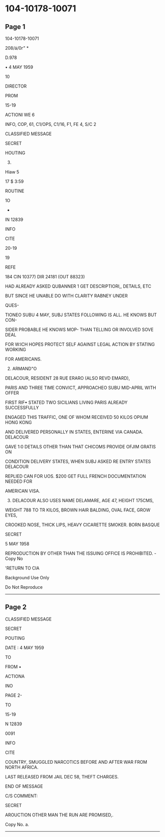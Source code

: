 # 104-10178-10071

## Page 1

104-10178-10071

208/á/0г" *

D.978

• 4 MAY 1959

10

DIRECTOR

PROM

15-19

ACTIONI WE 6

INFO, COP, 61, C1/OPS, C1/16, F1, FE 4, S/C 2

CLASSIFIED MESSAGE

SECRET

HOUTING

3.

Hiaw 5

17 $ 3:59

ROUTINE

1O

-

IN 12839

INFO

CITE

20-19

19

REFE

184 CIN 10377) DIR 24181 (OUT 88323)

HAD ALREADY ASKED QUBANNER 1 GET DESCRIPTIORI,, DETAILS, ETC

BUT SINCE HE UNABLE DO WITH CLARITY RABNEY UNDER

QUES-

TIONEO SUBU 4 MAY, SUBJ STATES FOLLOWING IS ALL. HE KNOWS BUT CON-

SIDER PROBABLE HE KNOWS MOP- THAN TELLING OR INVOLVED SOVE DEAL

FOR W:ICH HOPES PROTECT SELF AGAINST LEGAL ACTION BY STATING WORKING

FOR AMERICANS.

2. ARMAND"O

DELACOUR, RESIDENT 28 RUE ERARO (ALSO REVD EMARD),

PARIS AND THREE TIME CONVICT, APPROACHEO SUBU MID-APRIL WITH OFFER

FIRST RIF• STATED TWO SICILIANS LIVING PARIS ALREADY SUCCESSFULLY

ENGAGED THIS TRAFFIC, ONE OF WHOM RECEIVED 50 KILOS OPIUM HONG KONG

AND DELIVERED PERSONALLY IN STATES, ENTERINE VIA CANADA. DELACOUR

GAVE 1:0 DETAILS OTHER THAN THAT CHICOMS PROVIDE OFJIM GRATIS ON

CONDITION DELIVERY STATES, WHEN SUBJ ASKED RE ENTRY STATES DELACOUR

REPLIED CAN FOR UOS. $200 GET FULL FRENCH DOCUMENTATION NEEDED FOR

AMERICAN VISA.

3. DELACOUR ALSO USES NAME DELAMARE, AGE 47, HEIGHT 175CMS,

WEIGHT 788 TO TR KILOS, BROWN HAIR BALDING, OVAL FACE, GROW EYES,

CROOKED NOSE, THICK LIPS, HEAVY CICARETTE SMOKER. BORN BASQUE

SECRET

5 MAY 1958

REPRODUCTION BY OTHER THAN THE ISSUING OFFICE IS PROHIBITED. - Copy No

'RETURN TO CIA

Background Use Only

Do Not Reproduce

---

## Page 2

CLASSIFIED MESSAGE

SECRET

POUTING

DATE : 4 MAY 1959

TO

FROM •

ACTIONA

INO

PAGE 2-

TO

15-19

N 12839

0091

INFO

CITE

COUNTRY, SMUGGLED NARCOTICS BEFORE AND AFTER WAR FROM NORTH AFRICA.

LAST RELEASED FROM JAIL DEC 58, THEFT CHARGES.

END OF MESSAGE

C/S COMMENT:

SECRET

AROUCTION OTHER MAN THE RUN ARE PROMISED,.

Copy No. a.

---

